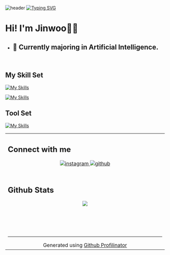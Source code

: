 ![header](https://capsule-render.vercel.app/api?type=waving&color=6994CDEE&text=&animation=twinkling&height=80)
[![Typing SVG](https://readme-typing-svg.demolab.com?font=Alkatra&weight=500&size=45&duration=3500&pause=3&color=6994CDEE&center=false&vCenter=false&multiline=true&repeat=true&width=1000&height=100&lines=Welcome+to+Jinwoo's+GitHub!👋)](https://git.io/typing-svg)


<div align="left">
</div>  
  

# Hi! I'm Jinwoo👋👋  
  
- ## 🏫 Currently majoring in Artificial Intelligence.  
<br/>  

## My Skill Set  
[![My Skills](https://skillicons.dev/icons?i=py,tensorflow,vscode,visualstudio,pytorch,anaconda)](https://skillicons.dev)


[![My Skills](https://skillicons.dev/icons?i=notion,replit,discord)](https://skillicons.dev)
## Tool Set
[![My Skills](https://skillicons.dev/icons?i=notion,replit,discord)](https://skillicons.dev)
<table><tr><td valign="top" width="33%">

## Connect with me  
<div align="center">
<a href="https://instagram.com/real_w00rld" target="_blank">
<img src=https://img.shields.io/badge/instagram-%23000000.svg?&style=for-the-badge&logo=instagram&logoColor=white alt=instagram style="margin-bottom: 5px;" />
</a>
<a href="https://github.com/YangNaang2" target="_blank">
<img src=https://img.shields.io/badge/github-%2324292e.svg?&style=for-the-badge&logo=github&logoColor=white alt=github style="margin-bottom: 5px;" />
</a>  
</div>  
  

<br/>  


## Github Stats  
<div align="center"><img src="https://github-readme-stats.vercel.app/api?username=YangNaang2&show_icons=true&count_private=true&hide_border=true" align="center" /></div>  

<br/>  



<br/>  

  

<br/>  


<br />

----
<div align="center">Generated using <a href="https://profilinator.rishav.dev/" target="_blank">Github Profilinator</a></div>
